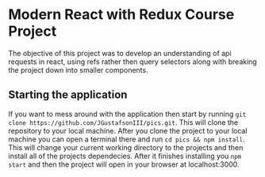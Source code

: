 # Modern React with Redux Course Project

The objective of this project was to develop an understanding of api requests in react, using refs rather then query selectors along with breaking the project down into smaller components.

## Starting the application

If you want to mess around with the application then start by running `git clone https://github.com/JGustafsonIII/pics.git`. This will clone the repository to your local machine. After you clone the project to your local machine you can open a terminal there and run `cd pics && npm install`. This will change your current working directory to the projects and then install all of the projects dependecies. After it finishes installing you `npm start` and then the project will open in your browser at localhost:3000.
